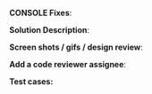**CONSOLE Fixes**: 
<!-- For e.g Fixes: https://issues.redhat.com/browse/CONSOLE-XXXX -->

**Solution Description**: 
<!-- Describe your code changes in detail and explain the solution / functionality -->

**Screen shots / gifs / design review**: 
<!-- Add screenshots/gifs for UI changes. If change requires a UX review, tag @openshift/team-ux-review -->

**Add a code reviewer assignee**: 
<!-- @ someone to review this pr -->

**Test cases:**
<!-- Outline any test cases here -->
